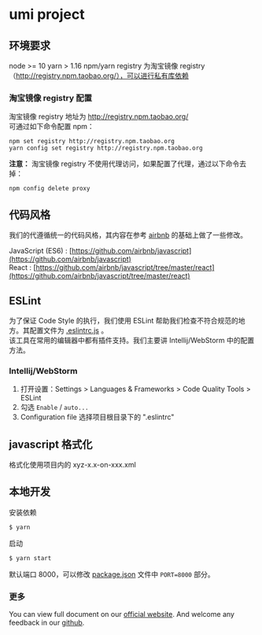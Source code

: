 # umi project

## 环境要求

node >= 10 yarn > 1.16
npm/yarn registry 为淘宝镜像 registry（http://registry.npm.taobao.org/），可以进行私有库依赖

### 淘宝镜像 registry 配置

淘宝镜像 registry 地址为 http://registry.npm.taobao.org/  
可通过如下命令配置 npm：
```
npm set registry http://registry.npm.taobao.org
yarn config set registry http://registry.npm.taobao.org
```

**注意：** 淘宝镜像 registry 不使用代理访问，如果配置了代理，通过以下命令去掉：
```
npm config delete proxy
```

## 代码风格

我们的代遵循统一的代码风格，其内容在参考 [airbnb](https://github.com/airbnb/javascript) 的基础上做了一些修改。

JavaScript (ES6) : [https://github.com/airbnb/javascript](https://github.com/airbnb/javascript)  
React : [https://github.com/airbnb/javascript/tree/master/react](https://github.com/airbnb/javascript/tree/master/react)

## ESLint

为了保证 Code Style 的执行，我们使用 ESLint 帮助我们检查不符合规范的地方。其配置文件为 [.eslintrc.js](.eslintrc.js) 。  
该工具在常用的编辑器中都有插件支持。我们主要讲 Intellij/WebStorm 中的配置方法。

### Intellij/WebStorm

1. 打开设置：Settings > Languages & Frameworks > Code Quality Tools > ESLint
2. 勾选 `Enable` / `auto...`
3. Configuration file 选择项目根目录下的 ".eslintrc"

## javascript 格式化

格式化使用项目内的 xyz-x.x-on-xxx.xml

## 本地开发

安装依赖

```bash
$ yarn
```

启动

```bash
$ yarn start
```

默认端口 8000，可以修改 [package.json](package.json) 文件中 `PORT=8000` 部分。

### 更多

You can view full document on our [official website](https://pro.ant.design). And welcome any feedback in our [github](https://github.com/ant-design/ant-design-pro).


